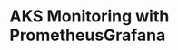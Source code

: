 # AKS Monitoring with PrometheusGrafana                                                                                                                                                                                                                                                                                                                                             
